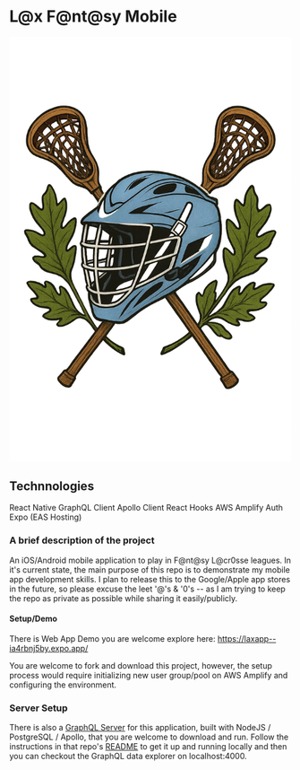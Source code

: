 # L@x F@nt@sy Mobile

![Lax Fan Test Image](/assets/images/laxFan-Logo-01.png)

## Technnologies
React Native
GraphQL Client
Apollo Client
React Hooks
AWS Amplify Auth
Expo (EAS Hosting)


### A brief description of the project
An iOS/Android mobile application to play in F@nt@sy L@cr0sse leagues. In it's current state, the main purpose of this repo is to  demonstrate my mobile app development skills. I plan to release this to the Google/Apple app stores in the future, so please excuse the leet '@'s & '0's -- as I am trying to keep the repo as private as possible while sharing it easily/publicly. 

#### Setup/Demo

There is Web App Demo you are welcome explore here: https://laxapp--ia4rbnj5by.expo.app/

You are welcome to fork and download this project, however, the setup process would require initializing new user group/pool on AWS Amplify and configuring the environment.

### Server Setup
There is also a [GraphQL Server](https://github.com/jhars/nodejs-graphql-psql-apollo-demo) for this application, built with NodeJS / PostgreSQL / Apollo, that you are welcome to download and run. Follow the instructions in that repo's [README](https://github.com/jhars/nodejs-graphql-psql-apollo-demo) to get it up and running locally and then you can checkout the GraphQL data explorer on localhost:4000.

